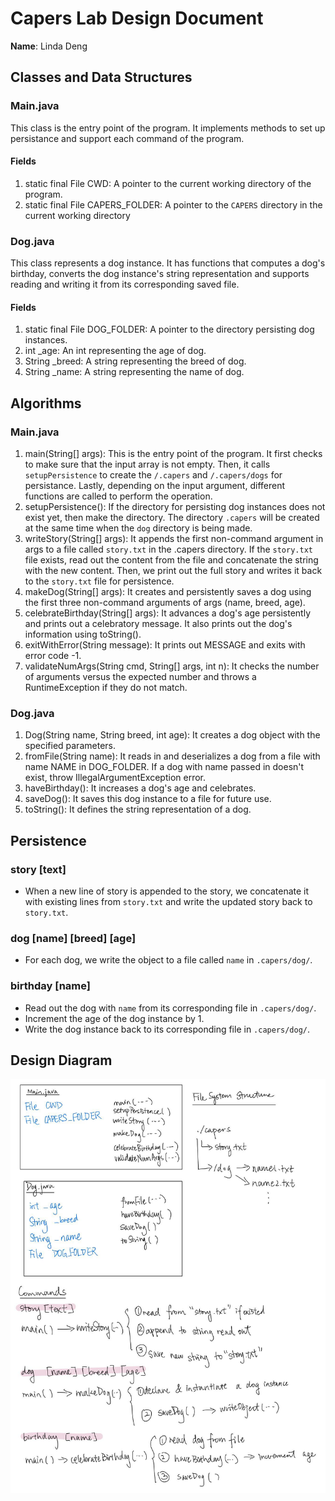 
# Capers Lab Design Document

**Name**: Linda Deng

## Classes and Data Structures

### Main.java
This class is the entry point of the program. It implements methods to set up persistance and support each command of the program.

#### Fields

1. static final File CWD: A pointer to the current working directory of the program.
2. static final File CAPERS_FOLDER: A pointer to the `CAPERS` directory in the current working directory

### Dog.java
This class represents a dog instance. It has functions that computes a dog's birthday, converts the dog instance's string representation and supports reading and writing it from its corresponding saved file.

#### Fields
1. static final File DOG_FOLDER: A pointer to the directory persisting dog instances.
2. int _age: An int representing the age of dog.
3. String _breed: A string representing the breed of dog.
4. String _name: A string representing the name of dog.

## Algorithms

### Main.java
1. main(String[] args): This is the entry point of the program. It first checks to make sure that the input array is not empty. Then, it calls `setupPersistence` to create the `/.capers` and `/.capers/dogs` for persistance. Lastly, depending on the input argument, different functions are called to perform the operation.
2. setupPersistence(): If the directory for persisting dog instances does not exist yet, then make the directory. The directory `.capers` will be created at the same time when the `dog` directory is being made.
3. writeStory(String[] args): It appends the first non-command argument in args to a file called `story.txt` in the .capers directory. If the `story.txt` file exists, read out the content from the file and concatenate the string with the new content. Then, we print out the full story and writes it back to the `story.txt` file for persistence.
4. makeDog(String[] args): It creates and persistently saves a dog using the first three non-command arguments of args (name, breed, age).
5. celebrateBirthday(String[] args):  It advances a dog's age persistently and prints out a celebratory message. It also prints out the dog's information using toString().
6. exitWithError(String message): It prints out MESSAGE and exits with error code -1.
7. validateNumArgs(String cmd, String[] args, int n):  It checks the number of arguments versus the expected number and throws a RuntimeException if they do not match.

### Dog.java
1. Dog(String name, String breed, int age): It creates a dog object with the specified parameters.
2. fromFile(String name): It reads in and deserializes a dog from a file with name NAME in DOG_FOLDER. If a dog with name passed in doesn't exist, throw IllegalArgumentException error.
3. haveBirthday(): It increases a dog's age and celebrates.
4. saveDog(): It saves this dog instance to a file for future use.
5. toString(): It defines the string representation of a dog.


## Persistence

### story [text]
- When a new line of story is appended to the story, we concatenate it with existing lines from `story.txt` and write the updated story back to `story.txt`.

### dog [name] [breed] [age]
- For each dog, we write the object to a file called `name` in `.capers/dog/`.

### birthday [name]
- Read out the dog with `name` from its corresponding file in `.capers/dog/`.
- Increment the age of the dog instance by 1.
- Write the dog instance back to its corresponding file in `.capers/dog/`.


## Design Diagram

![Capers Design Diagram](capers-design.png)